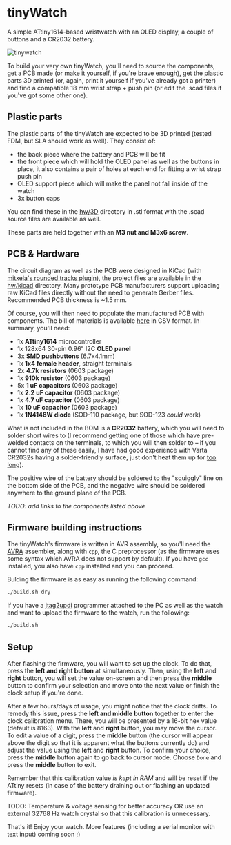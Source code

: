 # tinyWatch

A simple ATtiny1614-based wristwatch with an OLED display, a couple of buttons and a CR2032 battery.

![tinywatch](https://user-images.githubusercontent.com/41787099/195558866-5d9a7961-0574-4461-b3f9-89c7d53c51ee.jpg)

To build your very own tinyWatch, you'll need to source the components, get a PCB made (or make it yourself, if you're brave enough), get the plastic parts 3D printed (or, again, print it yourself if you've already got a printer) and find a compatible 18 mm wrist strap + push pin (or edit the .scad files if you've got some other one).

## Plastic parts

The plastic parts of the tinyWatch are expected to be 3D printed (tested FDM, but SLA should work as well). They consist of:

- the back piece where the battery and PCB will be fit
- the front piece which will hold the OLED panel as well as the buttons in place, it also contains a pair of holes at each end for fitting a wrist strap push pin
- OLED support piece which will make the panel not fall inside of the watch
- 3x button caps

You can find these in the [hw/3D](https://github.com/prochazkaml/tinyWatch/tree/master/hw/3D) directory in .stl format with the .scad source files are available as well.

These parts are held together with an **M3 nut and M3x6 screw**.

## PCB & Hardware

The circuit diagram as well as the PCB were designed in KiCad (with [mitxela's rounded tracks plugin](https://github.com/mitxela/kicad-round-tracks)), the project files are available in the [hw/kicad](https://github.com/prochazkaml/tinyWatch/tree/master/hw/kicad) directory. Many prototype PCB manufacturers support uploading raw KiCad files directly without the need to generate Gerber files. Recommended PCB thickness is ~1.5 mm.

Of course, you will then need to populate the manufactured PCB with components. The bill of materials is available [here](https://github.com/prochazkaml/tinyWatch/blob/master/hw/kicad/tinywatch.csv) in CSV format. In summary, you'll need:

- 1x **ATtiny1614** microcontroller
- 1x 128x64 30-pin 0.96" I2C **OLED panel**
- 3x **SMD pushbuttons** (6.7x4.1mm)
- 1x **1x4 female header**, straight terminals
- 2x **4.7k resistors** (0603 package)
- 1x **910k resistor** (0603 package)
- 5x **1 uF capacitors** (0603 package)
- 1x **2.2 uF capacitor** (0603 package)
- 1x **4.7 uF capacitor** (0603 package)
- 1x **10 uF capacitor** (0603 package)
- 1x **1N4148W diode** (SOD-110 package, but SOD-123 *could* work)

What is not included in the BOM is a **CR2032** battery, which you will need to solder short wires to (I recommend getting one of those which have pre-welded contacts on the terminals, to which you will then solder to – if you cannot find any of these easily, I have had good experience with Varta CR2032s having a solder-friendly surface, just don't heat them up for [too long](https://www.youtube.com/watch?v=wmnAx6pzDoQ)).

The positive wire of the battery should be soldered to the "squiggly" line on the bottom side of the PCB, and the negative wire should be soldered anywhere to the ground plane of the PCB.

*TODO: add links to the components listed above*

## Firmware building instructions

The tinyWatch's firmware is written in AVR assembly, so you'll need the [AVRA](https://avra.sourceforge.net/) assembler, along with `cpp`, the C preprocessor (as the firmware uses some syntax which AVRA does not support by default). If you have `gcc` installed, you also have `cpp` installed and you can proceed.

Bulding the firmware is as easy as running the following command:

```bash
./build.sh dry
```

If you have a [jtag2updi](https://github.com/ElTangas/jtag2updi) programmer attached to the PC as well as the watch and want to upload the firmware to the watch, run the following:

```bash
./build.sh
```

## Setup

After flashing the firmware, you will want to set up the clock. To do that, press the **left and right button** at simultaneously. Then, using the **left** and **right** button, you will set the value on-screen and then press the **middle** button to confirm your selection and move onto the next value or finish the clock setup if you're done.

After a few hours/days of usage, you might notice that the clock drifts. To remedy this issue, press the **left and middle button** together to enter the clock calibration menu. There, you will be presented by a 16-bit hex value (default is 8163). With the **left** and **right** button, you may move the cursor. To edit a value of a digit, press the **middle** button (the cursor will appear above the digit so that it is apparent what the buttons currently do) and adjust the value using the **left** and **right** button. To confirm your choice, press the **middle** button again to go back to cursor mode. Choose `Done` and press the **middle** button to exit.

Remember that this calibration value *is kept in RAM* and will be reset if the ATtiny resets (in case of the battery draining out or flashing an updated firmware).

TODO: Temperature & voltage sensing for better accuracy OR use an external 32768 Hz watch crystal so that this calibration is unnecessary.

That's it! Enjoy your watch. More features (including a serial monitor with text input) coming soon ;)
